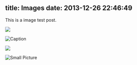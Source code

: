 title: Images
date: 2013-12-26 22:46:49
---

This is a image test post.

![](https://maodaisuki.github.io/hexo-theme-maoblog/assets/wallpaper-2572384.jpg)

![Caption](https://maodaisuki.github.io/hexo-theme-maoblog/assets/wallpaper-2311325.jpg)

![](https://maodaisuki.github.io/hexo-theme-maoblog/assets/wallpaper-878514.jpg)

![Small Picture](https://via.placeholder.com/350x150.jpg)
